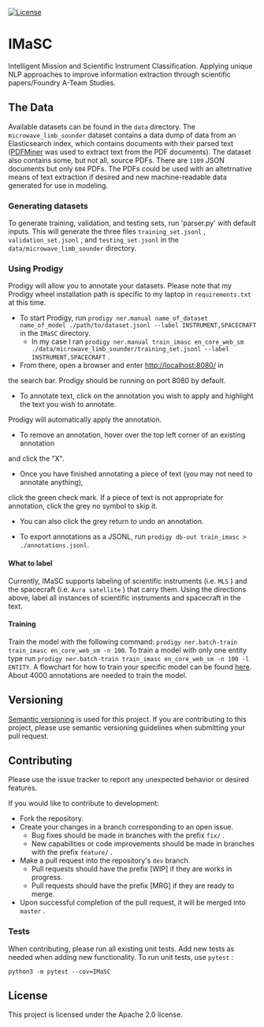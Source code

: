 [![License](https://img.shields.io/badge/License-Apache%202.0-blue.svg)](https://opensource.org/licenses/Apache-2.0)

# IMaSC

Intelligent Mission and Scientific Instrument Classification. Applying unique NLP approaches to improve information extraction through scientific papers/Foundry A-Team Studies.

## The Data

Available datasets can be found in the `data` directory. The `microwave_limb_sounder` dataset contains a data dump of data from an Elasticsearch index, which contains documents with their parsed text ([PDFMiner](https://github.com/euske/pdfminer) was used to extract text from the PDF documents). The dataset also contains some, but not all, source PDFs. There are `1109` JSON documents but only `604` PDFs. The PDFs could be used with an altetrnative means of text extraction if desired and new machine-readable data generated for use in modeling.

### Generating datasets

To generate training, validation, and testing sets, run 'parser.py' with default inputs. This will generate the three files `training_set.jsonl` , `validation_set.jsonl` , and `testing_set.jsonl` in the 
`data/microwave_limb_sounder` directory.

### Using Prodigy

Prodigy will allow you to annotate your datasets. Please note that my Prodigy wheel installation path is specific to my laptop in `requirements.txt` at this time.

* To start Prodigy, run `prodigy ner.manual name_of_dataset name_of_model ./path/to/dataset.jsonl --label INSTRUMENT,SPACECRAFT` in the `IMaSC` directory. 
    - In my case I ran `prodigy ner.manual train_imasc en_core_web_sm ./data/microwave_limb_sounder/training_set.jsonl --label INSTRUMENT,SPACECRAFT` .
* From there, open a browser and enter [http://localhost:8080/](http://localhost:8080/) in 

the search bar. Prodigy should be running on port 8080 by default.

* To annotate text, click on the annotation you wish to apply and highlight the text you wish to annotate. 

Prodigy will automatically apply the annotation. 

* To remove an annotation, hover over the top left corner of an existing annotation 

and click the "X".

* Once you have finished annotating a piece of text (you may not need to annotate anything), 
 
click the green check mark. If a piece of text is not appropriate for annotation, 
click the grey no symbol to skip it.

* You can also click the grey return to undo an annotation.

* To export annotations as a JSONL, run `prodigy db-out train_imasc > ./annotations.jsonl`.

#### What to label

Currently, IMaSC supports labeling of scientific instruments (i.e. `MLS` ) and the spacecraft (i.e. `Aura satellite` ) that carry them. 
Using the directions above, label all instances of scientific instruments and spacecraft in the text.

#### Training

Train the model with the following command: `prodigy ner.batch-train train_imasc en_core_web_sm -n 100`. To train a model with only one entity type run `prodigy ner.batch-train train_imasc en_core_web_sm -n 100 -l ENTITY`. 
A flowchart for how to train your specific model can be found [here](https://prodi.gy/prodigy_flowchart_ner-36f76cffd9cb4ef653a21ee78659d366.pdf). About 4000 annotations are needed to train the model.

## Versioning

[Semantic versioning](https://semver.org/) is used for this project. If you are contributing to this project, please use semantic versioning guidelines when submitting your pull request.

## Contributing

Please use the issue tracker to report any unexpected behavior or desired features.

If you would like to contribute to development:

* Fork the repository.
* Create your changes in a branch corresponding to an open issue.
    - Bug fixes should be made in branches with the prefix `fix/` .
    - New capabilities or code improvements should be made in branches with the prefix `feature/` .
* Make a pull request into the repository's `dev` branch.
    - Pull requests should have the prefix [WIP] if they are works in progress.
    - Pull requests should have the prefix [MRG] if they are ready to merge.
* Upon successful completion of the pull request, it will be merged into `master` .

### Tests

When contributing, please run all existing unit tests. Add new tests as needed 
when adding new functionality. To run unit tests, use `pytest` :

``` 
python3 -m pytest --cov=IMaSC
```

## License

This project is licensed under the Apache 2.0 license.
